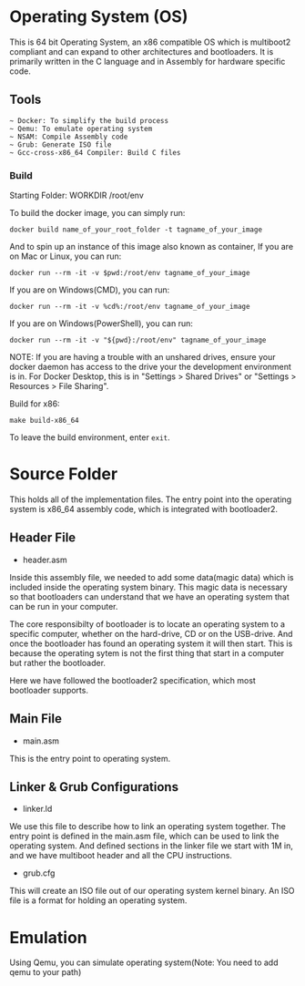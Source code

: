 # Operating System (OS)

This is 64 bit Operating System, an x86 compatible OS which is multiboot2 compliant and can expand to other architectures and bootloaders.
It is primarily written in the C language and in Assembly for hardware specific code.

## Tools
    ~ Docker: To simplify the build process
    ~ Qemu: To emulate operating system
    ~ NSAM: Compile Assembly code
    ~ Grub: Generate ISO file
    ~ Gcc-cross-x86_64 Compiler: Build C files

### Build 

Starting Folder: WORKDIR /root/env

To build the docker image, you can simply run:

```
docker build name_of_your_root_folder -t tagname_of_your_image
```
And to spin up an instance of this image also known as container,
If you are on Mac or Linux, you can run:

```
docker run --rm -it -v $pwd:/root/env tagname_of_your_image
```
If you are on Windows(CMD), you can run:

```
docker run --rm -it -v %cd%:/root/env tagname_of_your_image
```
If you are on Windows(PowerShell), you can run:

```
docker run --rm -it -v "${pwd}:/root/env" tagname_of_your_image
```
NOTE: If you are having a trouble with an unshared drives, ensure your docker daemon has access to the drive your the development environment is in. For Docker Desktop, this is in "Settings > Shared Drives" or "Settings > Resources > File Sharing".

Build for x86:
```
make build-x86_64
```
To leave the build environment, enter `exit`.

# Source Folder

This holds all of the implementation files. The entry point into the operating system is x86_64 assembly code, which is integrated with bootloader2.

## Header File

* header.asm

Inside this assembly file, we needed to add some data(magic data) which is included inside the operating system binary. This magic data is necessary so that bootloaders can understand that we have an operating system that can be run in your computer.

The core responsibilty of bootloader is to locate an operating system to a specific computer, whether on the hard-drive, CD or on the USB-drive. And once the bootloader has found an operating system it will then start. This is because the operating sytem is not the first thing that start in a computer but rather the bootloader.

Here we have followed the bootloader2 specification, which most bootloader supports.

## Main File

* main.asm

This is the entry point to operating system. 

## Linker & Grub Configurations
* linker.ld

We use this file to describe how to link an operating system together. The entry point is defined in the main.asm file, which can be used to link the operating system. And defined sections in the linker file we start with 1M in, and we have multiboot header and all  the CPU instructions.

* grub.cfg

This will create an ISO file out of our operating system kernel binary. An ISO file is a format for holding an operating system. 

# Emulation

Using Qemu, you can simulate operating system(Note: You need to add qemu to your path)
